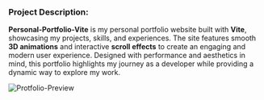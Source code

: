 ### **Project Description:**  
**Personal-Portfolio-Vite** is my personal portfolio website built with **Vite**, showcasing my projects, skills, and experiences. The site features smooth **3D animations** and interactive **scroll effects** to create an engaging and modern user experience. Designed with performance and aesthetics in mind, this portfolio highlights my journey as a developer while providing a dynamic way to explore my work.

![Protfolio-Preview](https://github.com/user-attachments/assets/3c4557e7-6392-4928-b8a9-7b2476ef4edd)
